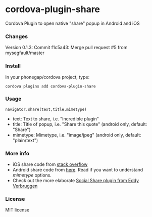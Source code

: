 cordova-plugin-share
====================

Cordova Plugin to open native "share" popup in Android and iOS

### Changes
Version 0.1.3: Commit f1c5a43: Merge pull request #5 from mysegfault/master

### Install

In your phonegap/cordova project, type:

`cordova plugins add cordova-plugin-share`

### Usage

`navigator.share(text,title,mimetype)`

* text: Text to share, i.e. "Incredible plugin"
* title: Title of popup, i.e. "Share this quote" (android only, default: "Share")
* mimetype: Mimetype, i.e. "image/jpeg" (android only, default: "plain/text")

### More info

* iOS share code from [stack overflow](http://stackoverflow.com/questions/12546574/using-apple-icons-with-ios-6)
* Android share code from [here](http://developer.android.com/training/sharing/send.html). Read if you want to understand *mimetype* options.
* Check out the more elaborate [Social Share plugin from Eddy Verbruggen](https://github.com/EddyVerbruggen/SocialSharing-PhoneGap-Plugin/)

### License

MIT license

